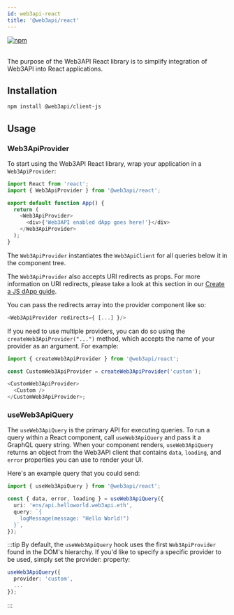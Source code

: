 ```yaml
---
id: web3api-react
title: '@web3api/react'
---
```


<a href="https://www.npmjs.com/package/@web3api/react" target="_blank" rel="noopener noreferrer">
<img src="https://img.shields.io/npm/v/@web3api/react.svg" alt="npm"/>
</a>

<br/>
<br/>

The purpose of the Web3API React library is to simplify integration of Web3API into React applications.

## Installation

```bash
npm install @web3api/client-js
```

## Usage

### Web3ApiProvider

To start using the Web3API React library, wrap your application in a `Web3ApiProvider`:

```typescript
import React from 'react';
import { Web3ApiProvider } from '@web3api/react';

export default function App() {
  return (
    <Web3ApiProvider>
      <div>{'Web3API enabled dApp goes here!'}</div>
    </Web3ApiProvider>
  );
}
```

The `Web3ApiProvider` instantiates the `Web3ApiClient` for all queries below it in the component tree.

The `Web3ApiProvider` also accepts URI redirects as props. For more information on URI redirects, please take a look at this section in our [Create a JS dApp guide](http://localhost:3000/developers/create-js-dapp#understanding-uris).

You can pass the redirects array into the provider component like so:

```typescript
<Web3ApiProvider redirects={ [...] }/>
```

If you need to use multiple providers, you can do so using the `createWeb3ApiProvider("...")` method, which accepts the name of your provider as an argument. For example:

```typescript
import { createWeb3ApiProvider } from '@web3api/react';

const CustomWeb3ApiProvider = createWeb3ApiProvider('custom');

<CustomWeb3ApiProvider>
  <Custom />
</CustomWeb3ApiProvider>;
```

### useWeb3ApiQuery

The `useWeb3ApiQuery` is the primary API for executing queries. To run a query within a React component, call `useWeb3ApiQuery` and pass it a GraphQL query string. When your component renders, `useWeb3ApiQuery` returns an object from the Web3API client that contains `data`, `loading`, and `error` properties you can use to render your UI.

Here's an example query that you could send:

```typescript
import { useWeb3ApiQuery } from '@web3api/react';

const { data, error, loading } = useWeb3ApiQuery({
  uri: 'ens/api.helloworld.web3api.eth',
  query: `{
    logMessage(message: "Hello World!")
  }`,
});
```

:::tip
By default, the `useWeb3ApiQuery` hook uses the first `Web3ApiProvider` found in the DOM's hierarchy. If you'd like to specify a specific provider to be used, simply set the provider: property:

```typescript
useWeb3ApiQuery({
  provider: 'custom',
  ...
});
```

:::
